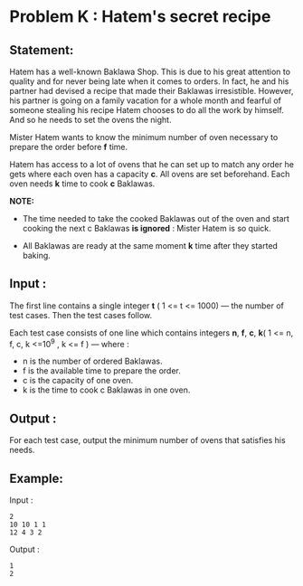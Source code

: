 # Problem K : Hatem's secret recipe

## Statement:
Hatem has a well-known Baklawa Shop. This is due to his great attention to quality and for never being late when it comes to orders. In fact, he and his partner had devised a recipe that made their Baklawas irresistible.
However, his partner is going on a family vacation for a whole month and fearful of someone stealing his recipe Hatem chooses to do all the work by himself. And so he needs to set the ovens the night.

Mister Hatem wants to know the minimum number of oven necessary to prepare the order before **f** time.

Hatem has access to a lot of ovens that he can set up to match any order he gets where each oven has a capacity **c**. All ovens are set beforehand.
Each oven needs **k** time to cook **c** Baklawas.

**NOTE:**

- The time needed to take the cooked Baklawas out of the oven and start cooking the next c Baklawas **is ignored** : Mister Hatem is so quick.

- All Baklawas are ready at the same moment **k** time after they started baking.

## Input :
The first line contains a single integer **t** ( 1 <= t <= 1000) — the number of test cases. Then the test cases follow.

Each test case consists of one line which contains  integers **n**, **f**, **c**, **k**( 1 <= n, f, c, k <=10<sup>9</sup> ,  k <= f   ) — where : 
- n is the number of ordered Baklawas.
- f is the available time to prepare the order.
- c is the capacity of one oven.
- k is the time to cook c Baklawas in one oven.
## Output :
For each test case, output the minimum number of ovens that satisfies his needs.  

## Example:
Input :  

```
2
10 10 1 1
12 4 3 2
```

Output :  

```
1
2
```
